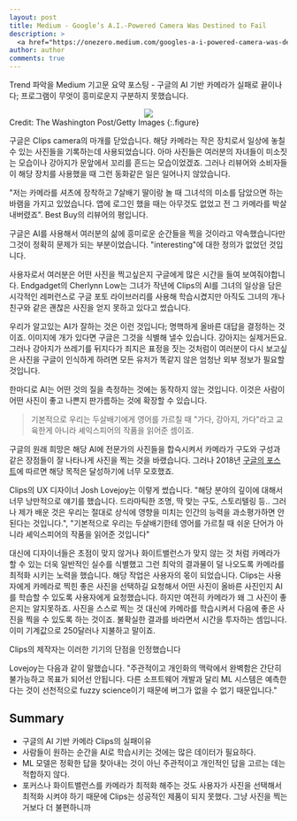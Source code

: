 ```yaml
---
layout: post
title: Medium - Google’s A.I.-Powered Camera Was Destined to Fail
description: >
  <a href="https://onezero.medium.com/googles-a-i-powered-camera-was-destined-to-fail-101810fbc434">원문 - Dave Gershgorn</a>
author: author
comments: true
---
```

Trend 파악을 Medium 기고문 요약 포스팅 - 구글의 AI 기반 카메라가 실패로 끝이나다; 프로그램이 무엇이 흥미로운지 구분하지 못했습니다.

<center>
<img src="https://miro.medium.com/max/10756/1*FBjGws2L_mPCUtOR_7QH1Q.jpeg"/>
</center>
Credit: The Washington Post/Getty Images
{:.figure}

구글은 Clips camera의 마개를 닫았습니다. 해당 카메라는 작은 장치로서 일상에 놓칠 수 있는 사진들을 기록하는데 사용되었습니다. 아마 사진들은 여러분의 자녀들이 미소짓는 모습이나 강아지가 문앞에서 꼬리를 흔드는 모습이었겠죠. 그러나 리뷰어와 소비자들이 해당 장치를 사용했을 때 그런 동화같은 일은 일어나지 않았습니다.

"저는 카메라를 셔츠에 장착하고 7살배기 딸이랑 놀 때 그녀석의 미소를 담았으면 하는 바램을 가지고 있었습니다. 앱에 로그인 했을 때는 아무것도 없었고 전 그 카메라를 박살내버렸죠". Best Buy의 리뷰어의 평입니다.

구글은 AI를 사용해서 여러분의 삶에 흥미로운 순간들을 찍을 것이라고 약속했습니다만 그것이 정확히 문제가 되는 부분이었습니다. "interesting"에 대한 정의가 없었던 것입니다.

사용자로서 여러분은 어떤 사진을 찍고싶은지 구글에게 많은 시간을 들여 보여줘야합니다. Endgadget의 Cherlynn Low는 그녀가 작년에 Clips의 AI를 그녀의 일상을 담은 시각적인 레퍼런스로 구글 포토 라이브러리를 사용해 학습시켰지만 아직도 그녀의 개나 친구와 같은 괜찮은 사진을 얻지 못하고 있다고 썼습니다.

우리가 알고있는 AI가 잘하는 것은 이런 것입니다; 명핵하게 올바른 대답을 결정하는 것이죠. 이미지에 개가 있다면 구글은 그것을 식별해 낼수 있습니다. 강아지는 실제거든요. 그러나 강아지가 쓰레기를 뒤지다가 죄지은 표정을 짓는 것처럼이 여러분이 다시 보고싶은 사진을 구글이 인식하게 하려면 모든 유저가 똑같지 않은 엄청난 외부 정보가 필요할 것입니다.

한마디로 AI는 어떤 것의 질을 측정하는 것에는 동작하지 않는 것입니다. 이것은 사람이 어떤 사진이 좋고 나쁜지 판가름하는 것에 확장할 수 있습니다.

> 기본적으로 우리는 두살배기에게 영어를 가르칠 때 "가다, 강아지, 가다"라고 교육한게 아니라 셰익스피어의 작품을 읽어준 셈이죠.

구글의 원래 희망은 해당 AI에 전문가의 사진들을 합슥시켜서 카메라가 구도와 구성과 같은 장점들이 잘 나타나게 사진을 찍는 것을 바랬습니다. 그러나 2018년 <a href="https://design.google/library/ux-ai/">구글의 포스트</a>에 따르면 해당 목적은 달성하기에 너무 모호했죠.

Clips의 UX 디자이너 Josh Lovejoy는 이렇게 썼습니다. "해당 분야의 깊이에 대해서 너무 낭만적으로 얘기를 했습니다. 드라마틱한 조명, 딱 맞는 구도, 스토리텔링 등.. 그러나 제가 배운 것은 우리는 절대로 상식에 영향을 미치는 인간의 능력을 과소평가하면 안된다는 것입니다.", "기본적으로 우리는 두살배기한테 영어를 가르칠 때 쉬운 단어가 아니라 셰익스피어의 작품을 읽어준 것입니다"

대신에 디자이너들은 초점이 맞지 않거나 화이트밸런스가 맞지 않는 것 처럼 카메라가 할 수 있는 더욱 일반적인 실수를 식별했고 그런 최악의 결과물이 덜 나오도록 카메라를 최적화 시키는 노력을 했습니다. 해당 작업은 사용자의 몫이 되었습니다. Clips는 사용자에게 카메라로 찍힌 좋은 사진을 선택하길 요청해서 어떤 사진이 올바른 사진인지 AI를 학습할 수 있도록 사용자에게 요청했습니다. 하지만 여전히 카메라가 왜 그 사진이 좋은지는 알지못하죠. 사진을 스스로 찍는 것 대신에 카메라를 학습시켜서 다음에 좋은 사진을 찍을 수 있도록 하는 것이죠. 불확실한 결과를 바라면서 시간을 투자하는 셈입니다. 이미 기계값으로 250달러나 지불하고 말이죠.

Clips의 제작자는 이러한 기기의 단점을 인정했습니다

Lovejoy는 다음과 같이 말했습니다. "주관적이고 개인화의 맥락에서 완벽함은 간단히 불가능하고 목표가 되어선 안됩니다. 다른 소프트웨어 개발과 달리 ML 시스템은 예측한다는 것이 선천적으로 fuzzy science이기 때문에 버그가 없을 수 없기 때문입니다."

## Summary
* 구글의 AI 기반 카메라 Clips의 실패이유
* 사람들이 원하는 순간을 AI로 학습시키는 것에는 많은 데이터가 필요하다.
* ML 모델은 정확한 답을 찾아내는 것이 아닌 주관적이고 개인적인 답을 고르는 데는 적합하지 않다.
* 포커스나 화이트밸런스를 카메라가 최적화 해주는 것도 사용자가 사진을 선택해서 최적화 시켜야 하기 때문에 Clips는 성공적인 제품이 되지 못했다. 그냥 사진을 찍는 거보다 더 불편하니까
